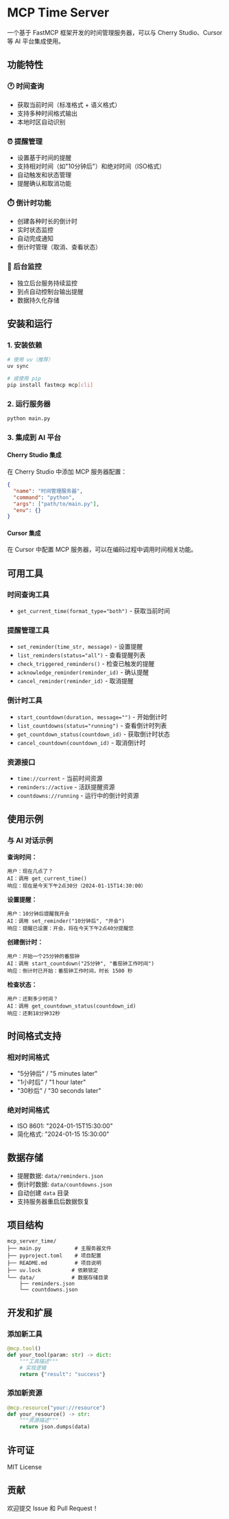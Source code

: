 # MCP Time Server

一个基于 FastMCP 框架开发的时间管理服务器，可以与 Cherry Studio、Cursor 等 AI 平台集成使用。

## 功能特性

### 🕐 时间查询
- 获取当前时间（标准格式 + 语义格式）
- 支持多种时间格式输出
- 本地时区自动识别

### ⏰ 提醒管理
- 设置基于时间的提醒
- 支持相对时间（如"10分钟后"）和绝对时间（ISO格式）
- 自动触发和状态管理
- 提醒确认和取消功能

### ⏱️ 倒计时功能
- 创建各种时长的倒计时
- 实时状态监控
- 自动完成通知
- 倒计时管理（取消、查看状态）

### 🔄 后台监控
- 独立后台服务持续监控
- 到点自动控制台输出提醒
- 数据持久化存储

## 安装和运行

### 1. 安装依赖
```bash
# 使用 uv（推荐）
uv sync

# 或使用 pip
pip install fastmcp mcp[cli]
```

### 2. 运行服务器
```bash
python main.py
```

### 3. 集成到 AI 平台

#### Cherry Studio 集成
在 Cherry Studio 中添加 MCP 服务器配置：
```json
{
  "name": "时间管理服务器",
  "command": "python",
  "args": ["path/to/main.py"],
  "env": {}
}
```

#### Cursor 集成
在 Cursor 中配置 MCP 服务器，可以在编码过程中调用时间相关功能。

## 可用工具

### 时间查询工具
- `get_current_time(format_type="both")` - 获取当前时间

### 提醒管理工具
- `set_reminder(time_str, message)` - 设置提醒
- `list_reminders(status="all")` - 查看提醒列表
- `check_triggered_reminders()` - 检查已触发的提醒
- `acknowledge_reminder(reminder_id)` - 确认提醒
- `cancel_reminder(reminder_id)` - 取消提醒

### 倒计时工具
- `start_countdown(duration, message="")` - 开始倒计时
- `list_countdowns(status="running")` - 查看倒计时列表
- `get_countdown_status(countdown_id)` - 获取倒计时状态
- `cancel_countdown(countdown_id)` - 取消倒计时

### 资源接口
- `time://current` - 当前时间资源
- `reminders://active` - 活跃提醒资源
- `countdowns://running` - 运行中的倒计时资源

## 使用示例

### 与 AI 对话示例

**查询时间：**
```
用户：现在几点了？
AI：调用 get_current_time()
响应：现在是今天下午2点30分（2024-01-15T14:30:00）
```

**设置提醒：**
```
用户：10分钟后提醒我开会
AI：调用 set_reminder("10分钟后", "开会")
响应：提醒已设置：开会，将在今天下午2点40分提醒您
```

**创建倒计时：**
```
用户：开始一个25分钟的番茄钟
AI：调用 start_countdown("25分钟", "番茄钟工作时间")
响应：倒计时已开始：番茄钟工作时间，时长 1500 秒
```

**检查状态：**
```
用户：还剩多少时间？
AI：调用 get_countdown_status(countdown_id)
响应：还剩18分钟32秒
```

## 时间格式支持

### 相对时间格式
- "5分钟后" / "5 minutes later"
- "1小时后" / "1 hour later"  
- "30秒后" / "30 seconds later"

### 绝对时间格式
- ISO 8601: "2024-01-15T15:30:00"
- 简化格式: "2024-01-15 15:30:00"

## 数据存储

- 提醒数据: `data/reminders.json`
- 倒计时数据: `data/countdowns.json`
- 自动创建 `data` 目录
- 支持服务器重启后数据恢复

## 项目结构

```
mcp_server_time/
├── main.py           # 主服务器文件
├── pyproject.toml    # 项目配置
├── README.md         # 项目说明
├── uv.lock          # 依赖锁定
└── data/            # 数据存储目录
    ├── reminders.json
    └── countdowns.json
```

## 开发和扩展

### 添加新工具
```python
@mcp.tool()
def your_tool(param: str) -> dict:
    """工具描述"""
    # 实现逻辑
    return {"result": "success"}
```

### 添加新资源
```python
@mcp.resource("your://resource")
def your_resource() -> str:
    """资源描述"""
    return json.dumps(data)
```

## 许可证

MIT License

## 贡献

欢迎提交 Issue 和 Pull Request！

